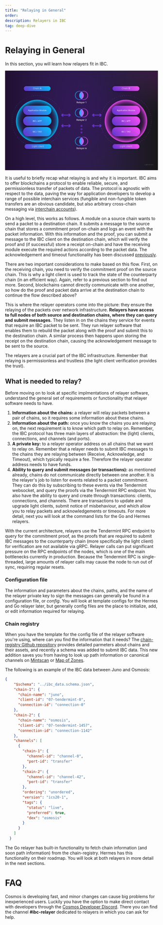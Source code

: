 ```yaml
---
title: "Relaying in General"
order:
description: Relayers in IBC
tag: deep-dive
---
```


# Relaying in General

<HighlightBox type="learning">

In this section, you will learn how relayers fit in IBC.

</HighlightBox>

![IBC overview](/academy/ibc/images/ibcoverview.png)

It is useful to briefly recap what relaying is and why it is important. IBC aims to offer blockchains a protocol to enable reliable, secure, and permissionless transfer of packets of data. The protocol is agnostic with respect to the data, paving the way for application developers to develop a range of possible interchain services (fungible and non-fungible token transfers are an obvious candidate, but also arbitrary cross-chain messaging via [interchain accounts](https://interchain-io.medium.com/welcome-to-the-ibc-gang-lets-talk-f469883e0ffe)).

On a high level, this works as follows. A module on a source chain wants to send a packet to a destination chain. It submits a message to the source chain that stores a commitment proof on-chain and logs an event with the packet information. With this information and the proof, you can submit a message to the IBC client on the destination chain, which will verify the proof and (if successful) store a receipt on-chain and have the receiving module execute the required actions according to the packet data. The acknowledgement and timeout functionality has been discussed [previously](../ibc/channels.md).

There are two important considerations to make based on this flow. First, on the receiving chain, you need to verify the commitment proof on the source chain. This is why a light client is used to track the state of the counterparty chain (in an efficient way). Again, refer to a previous section to find out more. Second, blockchains cannot directly communicate with one another, so how do the proof and packet data arrive at the destination chain to continue the flow described above?

This is where the relayer operators come into the picture: they ensure the relaying of the packets over network infrastructure. **Relayers have access to full nodes of both source and destination chains, where they can query and submit messages.** They listen in on the chains they service for events that require an IBC packet to be sent. They run relayer software that enables them to rebuild the packet along with the proof and submit this to the destination chain. A similar process then happens upon storing the receipt on the destination chain, causing the acknowledgement message to be sent to the source.

The relayers are a crucial part of the IBC infrastructure. Remember that relaying is permissionless and trustless (the light client verification provides the trust).

## What is needed to relay?

Before moving on to look at specific implmentations of relayer software, understand the general set of requirements or functionality that relayer software needs to have.

1. **Information about the chains:** a relayer will relay packets between a pair of chains, so it requires some information about these chains.
2. **Information about the path:** once you know the chains you are relaying on, the next requirement is to know which path to relay on. Remember, the IBC protocol has three main layers of abstraction: the (light) clients, connections, and channels (and ports).
3. **A private key:** to a relayer operator address on all chains that we want to relay on. Remember that a relayer needs to submit IBC messages to the chains they are relaying between (Receive, Acknowledge, and Timeout), which typically require a fee. Therefore the relayer operator address needs to have funds.
4. **Ability to query and submit messages (or transactions):** as mentioned already, chains do not communicate directly between one another. It is the relayer's job to listen for events related to a packet commitment. They can do this by subscribing to these events via the Tendermint websocket, and query the proofs via the Tendermint RPC endpoint. You also have the ability to query and create through transactions: clients, connections, and channels. There are transactions to update and upgrade light clients, submit notice of misbehaviour, and which allow you to relay packets and acknowledgements or timeouts. For more detail, next you will look at the command lists for the Go and Hermes relayers.

<HighlightBox type="tip">

With the current architecture, relayers use the Tendermint RPC endpoint to query for the commitment proof, as the proofs that are required to submit IBC messages to the counterparty chain (more specifically the light client) for verification are not available via gRPC. Relayer calls can put significant pressure on the RPC endpoints of the nodes, which is one of the main bottlenecks currently in production. Because the Tendermint RPC is single-threaded, large amounts of relayer calls may cause the node to run out of sync, requiring regular resets.

</HighlightBox>

### Configuration file

The information and parameters about the chains, paths, and the name of the relayer private key to sign the messages can generally be found in a configuration file, or *config*. You will look at template configs for the Hermes and Go relayer later, but generally config files are the place to initialize, add, or edit information required for relaying.

### Chain registry

When you have the template for the config file of the relayer software you're using, where can you find the information that it needs? The [chain-registry Github repository](https://github.com/cosmos/chain-registry) provides detailed parmeters about chains and their assets, and recently a schema was added to submit IBC data. This new addition saves you from having to look up path information or canonical channels on [Mintscan](https://www.mintscan.io/cosmos/relayers) or [Map of Zones](https://mapofzones.com/?testnet=false&period=24&tableOrderBy=ibcVolume&tableOrderSort=desc).

The following is an example of the IBC data between Juno and Osmosis:

```json
{
    "$schema": "../ibc_data.schema.json",
    "chain-1": {
      "chain-name": "juno",
      "client-id": "07-tendermint-0",
      "connection-id": "connection-0"
    },
    "chain-2": {
      "chain-name": "osmosis",
      "client-id": "07-tendermint-1457",
      "connection-id": "connection-1142"
    },
    "channels": [
      {
        "chain-1": {
          "channel-id": "channel-0",
          "port-id": "transfer"
        },
        "chain-2": {
          "channel-id": "channel-42",
          "port-id": "transfer"
        },
        "ordering": "unordered",
        "version": "ics20-1",
        "tags": {
          "status": "live",
          "preferred": true,
          "dex": "osmosis"
        }
      }
    ]
  }
  ```
The Go relayer has built-in functionality to fetch chain information (and soon path information) from the chain-registry. Hermes has this functionality on their roadmap. You will look at both relayers in more detail in the next sections.

# FAQ

Cosmos is developing fast, and minor changes can cause big problems for inexperienced users. Luckily you have the option to make direct contact with developers through the [Cosmos Developer Discord](https://discord.com/invite/cosmosnetwork). There you can find the channel **#ibc-relayer** dedicated to relayers in which you can ask for help.
